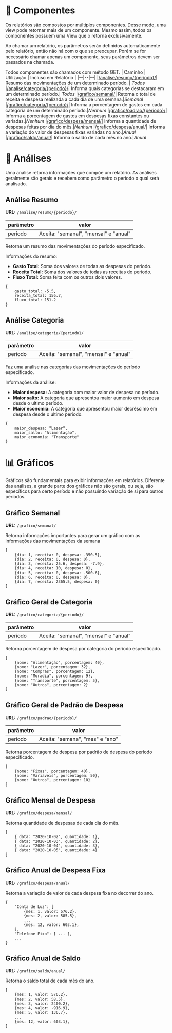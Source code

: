 # 🧩 Componentes
Os relatórios são compostos por múltiplos componentes. Desse modo, uma view pode retornar mais de um componente. Mesmo assim, todos os componentes possuem uma View que o retorna exclusivamente.

Ao chamar um relatório, os parâmetros serão definidos automaticamente pelo relatório, então não há com o que se preocupar. Porém se for necessário chamar apenas um componente, seus parâmetros devem ser passados na chamada.

Todos componentes são chamados com método GET.
| Caminho | Utilização | Incluso em Relatório |
|--|--|--|
|[/analise/resumo/{periodo}/](#análise-resumo)| Resumo das movimentações de um determinado período. | *Todos*
|[/analise/categoria/{periodo}/](#análise-categoria)| Informa quais categorias se destacaram em um determinado período.| *Todos*
|[/grafico/semanal/](#gráfico-semanal)| Retorna o total de receita e despesa realizada a cada dia de uma semana.|*Semanal*
|[/grafico/categoria/{periodo}/](#gráfico-geral-de-categoria)| Informa a porcentagem de gastos em cada categoria de um determinado período.|*Nenhum*
|[/grafico/padrao/{periodo}/](#gráfico-geral-de-padrão-de-despesa)| Informa a porcentagem de gastos em despesas fixas constantes ou variadas.|*Nenhum*
|[/grafico/despesa/mensal/](#gráfico-mensal-de-despesa)| Informa a quantidade de despesas feitas por dia do mês.|*Nenhum*
|[/grafico/despesa/anual/](#gráfico-anual-de-despesa-fixa)| Informa a variação do valor de despesas fixas variadas no ano.|*Anual*
|[/grafico/saldo/anual/](#gráfico-anual-de-saldo)| Informa o saldo de cada mês no ano.|*Anual*

# 🔬 Análises
Uma análise retorna informações que compõe um relatório.  As análises geralmente são gerais e recebem como parâmetro o período o qual será analisado.

## Análise Resumo

**URL:** `/analise/resumo/{periodo}/`

| parâmetro | valor |
|--|--|
| periodo | Aceita: "semanal", "mensal" e "anual" |

Retorna um resumo das movimentações do período especificado.

Informações do resumo:
- **Gasto Total:** Soma dos valores de todas as despesas do período.
- **Receita Total:** Soma dos valores de todas as receitas do período.
- **Fluxo Total:** Soma feita com os outros dois valores.

```
{
	gasto_total: -5.5,
	receita_total: 156.7,
	fluxo_total: 151.2
}
```


## Análise Categoria

**URL:** `/analise/categoria/{periodo}/`

| parâmetro | valor |
|--|--|
| periodo | Aceita: "semanal", "mensal" e "anual" |

Faz uma análise nas categorias das movimentações do período especificado. 

Informações da análise:
- **Maior despesa:** A categoria com maior valor de despesa no período.
- **Maior salto:** A categoria que apresentou maior aumento em despesa desde o ultimo período.
- **Maior economia:** A categoria que apresentou maior decréscimo em despesa desde o ultimo período.

```
{
	maior_despesa: "Lazer",
	maior_salto: "Alimentação",
	maior_economia: "Transporte"
}
```

# 📊 Gráficos
Gráficos são fundamentais para exibir informações em relatórios. Diferente das análises, a grande parte dos gráficos não são gerais, ou seja, são específicos para certo período e não possuindo variação de si para outros períodos.

## Gráfico Semanal

**URL:** `/grafico/semanal/`

Retorna informações importantes para gerar um gráfico com as informações das movimentações da semana

```
[
	{dia: 1, receita: 0, despesa: -350.5},
	{dia: 2, receita: 0, despesa: 0},
	{dia: 3, receita: 25.6, despesa: -7.9},
	{dia: 4, receita: 10, despesa: 0},
	{dia: 5, receita: 0, despesa: -500.6},
	{dia: 6, receita: 0, despesa: 0},
	{dia: 7, receita: 2365.5, despesa: 0}
]
```

## Gráfico Geral de Categoria

**URL:** `/grafico/categoria/{periodo}/`

| parâmetro | valor |
|--|--|
| periodo | Aceita: "semanal", "mensal" e "anual" |

Retorna porcentagem de despesa por categoria do período especificado.

```
[
	{nome: "Alimentação", porcentagem: 40},
	{nome: "Lazer", porcentagem: 32},
	{nome: "Compras", porcentagem: 12},
	{nome: "Moradia", porcentagem: 9},
	{nome: "Transporte", porcentagem: 5},
	{nome: "Outros", porcentagem: 2}
]
```

## Gráfico Geral de Padrão de Despesa

**URL:** `/grafico/padrao/{periodo}/`

| parâmetro | valor |
|--|--|
| periodo | Aceita: "semana", "mes" e "ano" |

Retorna porcentagem de despesa por padrão de despesa do período especificado.

```
[
	{nome: "Fixas", porcentagem: 40},
	{nome: "Variaveis", porcentagem: 50},
	{nome: "Outros", porcentagem: 10}
]
```

## Gráfico Mensal de Despesa

**URL:** `/grafico/despesa/mensal/`

Retorna quantidade de despesas de cada dia do mês.

```
[
	{ data: "2020-10-02", quantidade: 1},
	{ data: "2020-10-03", quantidade: 2},
	{ data: "2020-10-04", quantidade: 3},
	{ data: "2020-10-05", quantidade: 4}
]
```

## Gráfico Anual de Despesa Fixa 

**URL:** `/grafico/despesa/anual/`

Retorna a variação de valor de cada despesa fixa no decorrer do ano.

```
{
	"Conta de Luz": [
		{mes: 1, valor: 576.2},
		{mes: 2, valor: 585.5},
		...
		{mes: 12, valor: 603.1},
	],
	"Telefone Fixo": [ ... ],
	...
}
```


## Gráfico Anual de Saldo

**URL:** `/grafico/saldo/anual/`

Retorna o saldo total de cada mês do ano.

```
[
	{mes: 1, valor: 576.2},
	{mes: 2, valor: 58.5},
	{mes: 3, valor: 2400.2},
	{mes: 4, valor: -916.9},
	{mes: 5, valor: 136.7},
	...
	{mes: 12, valor: 603.1},
]
```
